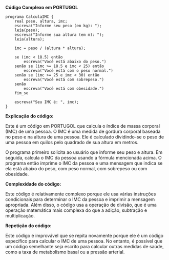 **Código Complexo em PORTUGOL**

```portugal
programa CalculaIMC {
    real peso, altura, imc;
    escreva("Informe seu peso (em kg): ");
    leia(peso);
    escreva("Informe sua altura (em m): ");
    leia(altura);

    imc = peso / (altura * altura);

    se (imc < 18.5) então
        escreva("Você está abaixo do peso.")
    senão se (imc >= 18.5 e imc < 25) então
        escreva("Você está com o peso normal.")
    senão se (imc >= 25 e imc < 30) então
        escreva("Você está com sobrepeso.")
    senão
        escreva("Você está com obesidade.")
    fim_se

    escreva("Seu IMC é: ", imc);
}
```

**Explicação do código:**

Este é um código em PORTUGOL que calcula o índice de massa corporal (IMC) de uma pessoa. O IMC é uma medida de gordura corporal baseada no peso e na altura de uma pessoa. Ele é calculado dividindo-se o peso de uma pessoa em quilos pelo quadrado de sua altura em metros.

O programa primeiro solicita ao usuário que informe seu peso e altura. Em seguida, calcula o IMC da pessoa usando a fórmula mencionada acima. O programa então imprime o IMC da pessoa e uma mensagem que indica se ela está abaixo do peso, com peso normal, com sobrepeso ou com obesidade.

**Complexidade do código:**

Este código é relativamente complexo porque ele usa várias instruções condicionais para determinar o IMC da pessoa e imprimir a mensagem apropriada. Além disso, o código usa a operação de divisão, que é uma operação matemática mais complexa do que a adição, subtração e multiplicação.

**Repetição do código:**

Este código é improvável que se repita novamente porque ele é um código específico para calcular o IMC de uma pessoa. No entanto, é possível que um código semelhante seja escrito para calcular outras medidas de saúde, como a taxa de metabolismo basal ou a pressão arterial.
